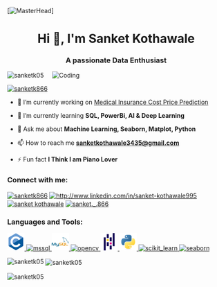 [![MasterHead](https://miro.medium.com/v2/resize:fit:1400/0*AABjdxAo9rh9XCdT)]
<h1 align="center">Hi 👋, I'm Sanket Kothawale</h1>
<h3 align="center">A passionate Data Enthusiast</h3>
<img align="right" alt="Coding" width="400" src="https://camo.githubusercontent.com/f8890b3836e5c774ccf3074efabcd95f31dbce1fcf4e0ed8a696f8b43f959eae/68747470733a2f2f696e646f616e616c79746963612e636f6d2f7374617469632f696d616765732f646174612d736369656e63652d322e676966">

<p align="left"> <img src="https://komarev.com/ghpvc/?username=sanketk05&label=Profile%20views&color=0e75b6&style=flat" alt="sanketk05" /> </p>

<p align="left"> <a href="https://twitter.com/sanketk866" target="blank"><img src="https://img.shields.io/twitter/follow/sanketk866?logo=twitter&style=for-the-badge" alt="sanketk866" /></a> </p>

- 🔭 I’m currently working on [Medical Insurance Cost Price Prediction](https://github.com/Sanketk05/Medical-Insurance-Cost-Price-Prediction)

- 🌱 I’m currently learning **SQL, PowerBi, AI & Deep Learning**

- 💬 Ask me about **Machine Learning, Seaborn, Matplot, Python**

- 📫 How to reach me **sanketkothawale3435@gmail.com**

- ⚡ Fun fact **I Think I am Piano Lover**

<h3 align="left">Connect with me:</h3>
<p align="left">
<a href="https://twitter.com/sanketk866" target="blank"><img align="center" src="https://raw.githubusercontent.com/rahuldkjain/github-profile-readme-generator/master/src/images/icons/Social/twitter.svg" alt="sanketk866" height="30" width="40" /></a>
<a href="https://linkedin.com/in/http://www.linkedin.com/in/sanket-kothawale995" target="blank"><img align="center" src="https://raw.githubusercontent.com/rahuldkjain/github-profile-readme-generator/master/src/images/icons/Social/linked-in-alt.svg" alt="http://www.linkedin.com/in/sanket-kothawale995" height="30" width="40" /></a>
<a href="https://fb.com/sanket kothawale" target="blank"><img align="center" src="https://raw.githubusercontent.com/rahuldkjain/github-profile-readme-generator/master/src/images/icons/Social/facebook.svg" alt="sanket kothawale" height="30" width="40" /></a>
<a href="https://instagram.com/sanket._.866" target="blank"><img align="center" src="https://raw.githubusercontent.com/rahuldkjain/github-profile-readme-generator/master/src/images/icons/Social/instagram.svg" alt="sanket._.866" height="30" width="40" /></a>
</p>

<h3 align="left">Languages and Tools:</h3>
<p align="left"> <a href="https://www.cprogramming.com/" target="_blank" rel="noreferrer"> <img src="https://raw.githubusercontent.com/devicons/devicon/master/icons/c/c-original.svg" alt="c" width="40" height="40"/> </a> <a href="https://www.microsoft.com/en-us/sql-server" target="_blank" rel="noreferrer"> <img src="https://www.svgrepo.com/show/303229/microsoft-sql-server-logo.svg" alt="mssql" width="40" height="40"/> </a> <a href="https://www.mysql.com/" target="_blank" rel="noreferrer"> <img src="https://raw.githubusercontent.com/devicons/devicon/master/icons/mysql/mysql-original-wordmark.svg" alt="mysql" width="40" height="40"/> </a> <a href="https://opencv.org/" target="_blank" rel="noreferrer"> <img src="https://www.vectorlogo.zone/logos/opencv/opencv-icon.svg" alt="opencv" width="40" height="40"/> </a> <a href="https://pandas.pydata.org/" target="_blank" rel="noreferrer"> <img src="https://raw.githubusercontent.com/devicons/devicon/2ae2a900d2f041da66e950e4d48052658d850630/icons/pandas/pandas-original.svg" alt="pandas" width="40" height="40"/> </a> <a href="https://www.python.org" target="_blank" rel="noreferrer"> <img src="https://raw.githubusercontent.com/devicons/devicon/master/icons/python/python-original.svg" alt="python" width="40" height="40"/> </a> <a href="https://scikit-learn.org/" target="_blank" rel="noreferrer"> <img src="https://upload.wikimedia.org/wikipedia/commons/0/05/Scikit_learn_logo_small.svg" alt="scikit_learn" width="40" height="40"/> </a> <a href="https://seaborn.pydata.org/" target="_blank" rel="noreferrer"> <img src="https://seaborn.pydata.org/_images/logo-mark-lightbg.svg" alt="seaborn" width="40" height="40"/> </a> </p>

<p><img align="left" src="https://github-readme-stats.vercel.app/api/top-langs?username=sanketk05&show_icons=true&locale=en&layout=compact" alt="sanketk05" /></p>

<p>&nbsp;<img align="center" src="https://github-readme-stats.vercel.app/api?username=sanketk05&show_icons=true&locale=en" alt="sanketk05" /></p>

<p><img align="center" src="https://github-readme-streak-stats.herokuapp.com/?user=sanketk05&" alt="sanketk05" /></p>


<!---
Sanketk05/Sanketk05 is a ✨ special ✨ repository because its `README.md` (this file) appears on your GitHub profile.
You can click the Preview link to take a look at your changes.
--->
